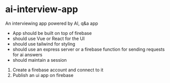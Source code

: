# ai-interview-app
An interviewing app powered by AI, q&amp;a app


- App should be built on top of firebase 
- should use Vue or React for the UI 
- should use tailwind for styling
- should use an express server or a firebase function for sending requests for ai answers
- should maintain a session


1) Create a firebase account and connect to it
2) Publish an ui app on firebase